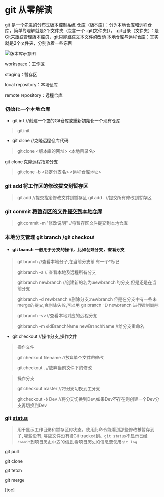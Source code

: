 # git 从零解读

git 是一个先进的分布式版本控制系统
仓库（版本库）：分为本地仓库和远程仓库，简单的理解就是2个文件夹（包含一个 .git(文件夹)），
.git目录（文件夹）：是Git来跟踪管理版本库的，git只能跟踪文本文件的改动
本地仓库与远程仓库：其实就是2个文件夹，分别放着一些东西

![版本库示意图](E:\timg.jpg)

workspace：工作区

staging：暂存区

local repository：本地仓库

remote repository：远程仓库

### 初始化一个本地仓库

- git init 		//创建一个空的Git仓库或重新初始化一个现有仓库

> git init

- git clone //克隆远程仓库代码

>git clone <版本库的网址> <本地目录名>

git clone  克隆远程指定分支

> git clone -b <指定分支名> <远程仓库地址>

### git add  将工作区的修改提交到暂存区

> git add  <filename> 		//提交指定修改文件到暂存区
> git add .  							  //提交所有修改到暂存区

### git commit [将暂存区的文件提交到本地仓库]()

> git commit -m "修改说明"	//将暂存区文件提交到本地仓库

### 本地分支管理 git branch /git checkout 

- #### git branch 一般用于分支的操作，比如创建分支，查看分支

> git branch 							//查看本地分子,在当前分支前 有一个*标记
>
> git branch -a 						// 查看本地及远程所有分支
>
> git branch newbranch  	//创建新的名为:newbranch 的分支,但是还是在当前分支
>
> git branch -d newbranch 	//删除分支:newbranch 但是在分支中有一些未merge的提交,会删除失败,可以用 git branch -D newbranch 	进行强制删除
>
> git branch -vv						//查看本地对应的远程分支
>
> git branch -m oldBranchName newBranchName		//给分支重命名

- git checkout 		//操作分支,操作文件

> 操作文件
>
> git checkout filename //放弃单个文件的修改
>
> git checkout .			//放弃当前文件下的修改

> 操作分支
>
> git checkout master			//将分支切换到主分支
>
> git checkout -b Dev			//将分支切换到Dev,如果Dev不存在则创建一个Dev分支再切换到Dev	



### git [status]()

> 用于显示工作目录和暂存区的状态。使用此命令能看到那些修改被暂存到了, 哪些没有, 哪些文件没有被Git tracked到。`git status`不显示已经`commit`到项目历史中去的信息,看项目历史的信息要使用`git log`

git pull

git clone

git fetch

git merge



[toc]